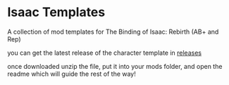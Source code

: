 # Isaac Templates
A collection of mod templates for The Binding of Isaac: Rebirth (AB+ and Rep)

you can get the latest release of the character template in [releases](https://github.com/manaphoenix/IsaacTemplates/releases/])

once downloaded unzip the file, put it into your mods folder, and open the readme which will guide the rest of the way!
